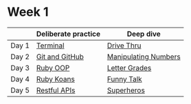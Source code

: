 # Week 1


|       | Deliberate practice              | Deep dive                                    |
| ----- | -------------------------------- | -------------------------------------------- |
| Day 1 | [Terminal](terminal)             | [Drive Thru](drive_thru)                     |
| Day 2 | [Git and GitHub](git_and_github) | [Manipulating Numbers](manipulating_numbers) |
| Day 3 | [Ruby OOP](ruby_oop)             | [Letter Grades](letter_grade)                |
| Day 4 | [Ruby Koans](ruby_koans)         | [Funny Talk](funny_talk)                     |
| Day 5 | [Restful APIs](restful_apis)     | [Superheros](superheros)                     |
